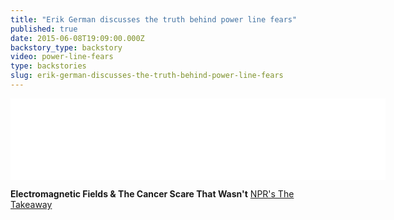 ```yaml
---
title: "Erik German discusses the truth behind power line fears"
published: true
date: 2015-06-08T19:09:00.000Z
backstory_type: backstory
video: power-line-fears
type: backstories
slug: erik-german-discusses-the-truth-behind-power-line-fears
---
```

<iframe width="600" height="130" frameborder="0" scrolling="no" src="//www.thetakeaway.org/widgets/ondemand_player/takeaway/#file=%2Faudio%2Fxspf%2F416503%2F"></iframe>

**Electromagnetic Fields & The Cancer Scare That Wasn't**
[NPR's The Takeaway](http://www.thetakeaway.org/story/why-are-some-still-scared-power-lines/)

